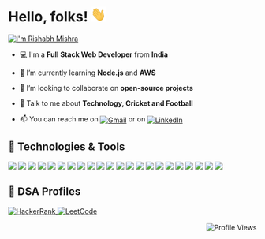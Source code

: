 # Hello, folks! <img src="https://raw.githubusercontent.com/rishabh1729/rishabh1729/master/wave.gif" width="30px" height="30px" />

[![I'm Rishabh Mishra](https://readme-typing-svg.demolab.com?font=Fira+Code&pause=1000&repeat=false&width=435&lines=I'm+Rishabh+Mishra)][1]

- 💻 I'm a **Full Stack Web Developer** from **India**

- 🌱 I’m currently learning **Node.js** and **AWS**

- 👯 I’m looking to collaborate on **open-source projects**

- 💬 Talk to me about **Technology, Cricket and Football**

- 📫 You can reach me on [<img align="center" src="https://cdn-icons-png.flaticon.com/128/5968/5968534.png" alt="Gmail" height="20" width="20" />][2] or on [<img align="center" src="https://cdn-icons-png.flaticon.com/128/3536/3536505.png" alt="LinkedIn" height="20" width="20" />][3]

## 🔧 Technologies & Tools

![](https://img.shields.io/badge/Editor-Eclipse-informational?style=flat-square&logo=eclipse&logoColor=darkblue&color=yellow)
![](https://img.shields.io/badge/Editor-VS%20Code-informational?style=flat-square&logo=visualstudiocode&logoColor=blue&color=yellow)
![](https://img.shields.io/badge/Code-Python-informational?style=flat-square&logo=python&logoColor=blue&color=yellow)
![](https://img.shields.io/badge/Code-JavaScript-informational?style=flat-square&logo=javascript&logoColor=yellow&color=yellow)
![](https://img.shields.io/badge/Code-Java-informational?style=flat-square&logo=openjdk&logoColor=black&color=yellow)
![](https://img.shields.io/badge/Code-C-informational?style=flat-square&logo=c&logoColor=skyblue&color=yellow)
![](https://img.shields.io/badge/Code-HTML-informational?style=flat-square&logo=html5&logoColor=red&color=yellow)
![](https://img.shields.io/badge/Code-CSS-informational?style=flat-square&logo=css3&logoColor=blue&color=yellow)
![](https://img.shields.io/badge/Code-TypeScript-informational?style=flat-square&logo=typescript&logoColor=blue&color=yellow)
![](https://img.shields.io/badge/Code-Angular-informational?style=flat-square&logo=angular&logoColor=red&color=yellow)
![](https://img.shields.io/badge/Code-Spring-informational?style=flat-square&logo=spring&logoColor=green&color=yellow)
![](https://img.shields.io/badge/Shell-Bash-informational?style=flat-square&logo=gnu-bash&logoColor=black&color=yellow)
![](https://img.shields.io/badge/Tools-PostgreSQL-informational?style=flat-square&logo=postgresql&logoColor=blue&color=yellow)
![](https://img.shields.io/badge/Tools-MongoDB-informational?style=flat-square&logo=mongodb&logoColor=green&color=yellow)
![](https://img.shields.io/badge/Tools-Docker-informational?style=flat-square&logo=docker&logoColor=blue&color=yellow)
![](https://img.shields.io/badge/Tools-Firebase-informational?style=flat-square&logo=firebase&logoColor=yellow&color=yellow)
![](https://img.shields.io/badge/Tools-Git-informational?style=flat-square&logo=git&logoColor=red&color=yellow)
![](https://img.shields.io/badge/Tools-RabbitMQ-informational?style=flat-square&logo=rabbitmq&logoColor=orange&color=yellow)
![](https://img.shields.io/badge/Tools-Postman-informational?style=flat-square&logo=postman&logoColor=orange&color=yellow)
![](https://img.shields.io/badge/Library-pandas-informational?style=flat-square&logo=pandas&logoColor=darkblue&color=yellow)
![](https://img.shields.io/badge/Library-scikit--learn-informational?style=flat-square&logo=scikitlearn&logoColor=orange&color=yellow)
![](https://img.shields.io/badge/Library-Plotly-informational?style=flat-square&logo=plotly&logoColor=white&color=yellow)

<!--## &#x1f4c8; GitHub Stats

<a href="https://github.com/rishabh1729/rishabh1729">
  <img align="center" src="https://github-readme-stats.vercel.app/api?username=rishabh1729&show_icons=true&line_height=27&title_color=ffffff&text_color=c9cacc&icon_color=2bbc8a&bg_color=1d1f21" alt="Rishabh's GitHub Stats" />
</a>-->

## 🧮 DSA Profiles

<a href="https://www.hackerrank.com/rishabh1729" target="blank">
    <img align="center" src="https://simpleicons.org/icons/hackerrank.svg" alt="HackerRank" height="30" width="40" />
</a>

<a href="https://www.leetcode.com/rishabh1729" target="blank">
    <img align="center" src="https://simpleicons.org/icons/leetcode.svg" alt="LeetCode" height="30" width="40" />
</a>

<p align="right"> 
    <img align="center" src="https://komarev.com/ghpvc/?username=rishabh1729&label=Profile%20views&color=0e75b6&style=flat" alt="Profile Views" /> 
</p>

<!-- links to the social media accounts -->

[1]: https://github.com/rishabh1729
[2]: mailto:rishabhdevmishra789@gmail.com
[3]: https://www.linkedin.com/in/rishabh
